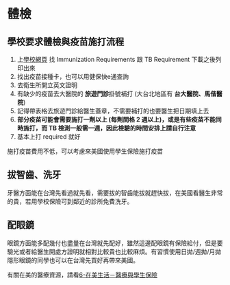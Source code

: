 # 體檢

## 學校要求體檢與疫苗施打流程

1. 上[學校網頁](https://wellness.ucsd.edu/studenthealth/health-requirements/Pages/default.aspx) 找 
Immunization Requirements 跟 TB Requirement 下載之後列印出來
2. 找出疫苗接種卡，也可以用健保快e通查詢
3. 去衛生所開立英文證明
4. 有缺少的疫苗去大醫院的 **旅遊門診**掛號補打 (大台北地區有 **台大醫院、馬偕醫院**)
5. 記得帶表格去旅遊門診給醫生蓋章，不需要補打的也要醫生把日期填上去
6. **部分疫苗可能會需要施打一劑以上 (每劑間格 2 週以上)，或是有些疫苗不能同時施打，而 TB 檢測一般需一週，因此檢驗的時間安排上請自行注意**
7. 基本上打 required 就好

施打疫苗費用不低，可以考慮來美國使用學生保險施打疫苗

## 拔智齒、洗牙

牙醫方面能在台灣先看過就先看，需要拔的智齒能拔就趕快拔，在美國看醫生非常的貴，若用學校保險可到鄰近的診所免費洗牙。

## 配眼鏡

眼鏡方面能多配幾付也盡量在台灣就先配好，雖然這邊配眼鏡有保險給付，但是要驗光或者給醫生開處方證明就相對比較貴也比較麻煩。有習慣使用日拋/週拋/月拋隱形眼鏡的同學也可以在台灣先買好再帶來美國。

有關在美的醫療資源，請看[6-在美生活－醫療與學生保險]([醫療與學生保險](/6_在美生活/醫療與學生保險.md))

